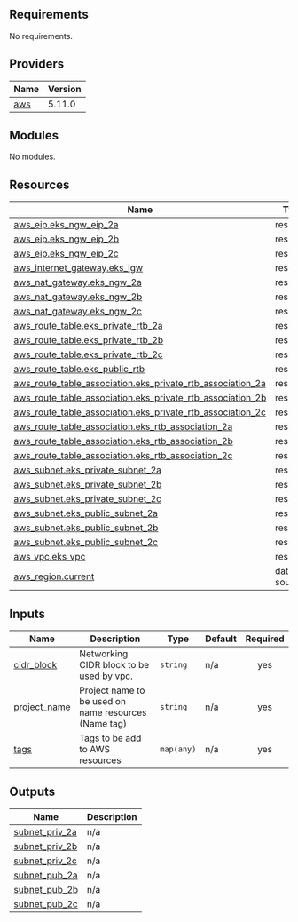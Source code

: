 <!-- BEGIN_TF_DOCS -->
## Requirements

No requirements.

## Providers

| Name | Version |
|------|---------|
| <a name="provider_aws"></a> [aws](#provider\_aws) | 5.11.0 |

## Modules

No modules.

## Resources

| Name | Type |
|------|------|
| [aws_eip.eks_ngw_eip_2a](https://registry.terraform.io/providers/hashicorp/aws/latest/docs/resources/eip) | resource |
| [aws_eip.eks_ngw_eip_2b](https://registry.terraform.io/providers/hashicorp/aws/latest/docs/resources/eip) | resource |
| [aws_eip.eks_ngw_eip_2c](https://registry.terraform.io/providers/hashicorp/aws/latest/docs/resources/eip) | resource |
| [aws_internet_gateway.eks_igw](https://registry.terraform.io/providers/hashicorp/aws/latest/docs/resources/internet_gateway) | resource |
| [aws_nat_gateway.eks_ngw_2a](https://registry.terraform.io/providers/hashicorp/aws/latest/docs/resources/nat_gateway) | resource |
| [aws_nat_gateway.eks_ngw_2b](https://registry.terraform.io/providers/hashicorp/aws/latest/docs/resources/nat_gateway) | resource |
| [aws_nat_gateway.eks_ngw_2c](https://registry.terraform.io/providers/hashicorp/aws/latest/docs/resources/nat_gateway) | resource |
| [aws_route_table.eks_private_rtb_2a](https://registry.terraform.io/providers/hashicorp/aws/latest/docs/resources/route_table) | resource |
| [aws_route_table.eks_private_rtb_2b](https://registry.terraform.io/providers/hashicorp/aws/latest/docs/resources/route_table) | resource |
| [aws_route_table.eks_private_rtb_2c](https://registry.terraform.io/providers/hashicorp/aws/latest/docs/resources/route_table) | resource |
| [aws_route_table.eks_public_rtb](https://registry.terraform.io/providers/hashicorp/aws/latest/docs/resources/route_table) | resource |
| [aws_route_table_association.eks_private_rtb_association_2a](https://registry.terraform.io/providers/hashicorp/aws/latest/docs/resources/route_table_association) | resource |
| [aws_route_table_association.eks_private_rtb_association_2b](https://registry.terraform.io/providers/hashicorp/aws/latest/docs/resources/route_table_association) | resource |
| [aws_route_table_association.eks_private_rtb_association_2c](https://registry.terraform.io/providers/hashicorp/aws/latest/docs/resources/route_table_association) | resource |
| [aws_route_table_association.eks_rtb_association_2a](https://registry.terraform.io/providers/hashicorp/aws/latest/docs/resources/route_table_association) | resource |
| [aws_route_table_association.eks_rtb_association_2b](https://registry.terraform.io/providers/hashicorp/aws/latest/docs/resources/route_table_association) | resource |
| [aws_route_table_association.eks_rtb_association_2c](https://registry.terraform.io/providers/hashicorp/aws/latest/docs/resources/route_table_association) | resource |
| [aws_subnet.eks_private_subnet_2a](https://registry.terraform.io/providers/hashicorp/aws/latest/docs/resources/subnet) | resource |
| [aws_subnet.eks_private_subnet_2b](https://registry.terraform.io/providers/hashicorp/aws/latest/docs/resources/subnet) | resource |
| [aws_subnet.eks_private_subnet_2c](https://registry.terraform.io/providers/hashicorp/aws/latest/docs/resources/subnet) | resource |
| [aws_subnet.eks_public_subnet_2a](https://registry.terraform.io/providers/hashicorp/aws/latest/docs/resources/subnet) | resource |
| [aws_subnet.eks_public_subnet_2b](https://registry.terraform.io/providers/hashicorp/aws/latest/docs/resources/subnet) | resource |
| [aws_subnet.eks_public_subnet_2c](https://registry.terraform.io/providers/hashicorp/aws/latest/docs/resources/subnet) | resource |
| [aws_vpc.eks_vpc](https://registry.terraform.io/providers/hashicorp/aws/latest/docs/resources/vpc) | resource |
| [aws_region.current](https://registry.terraform.io/providers/hashicorp/aws/latest/docs/data-sources/region) | data source |

## Inputs

| Name | Description | Type | Default | Required |
|------|-------------|------|---------|:--------:|
| <a name="input_cidr_block"></a> [cidr\_block](#input\_cidr\_block) | Networking CIDR block to be used by vpc. | `string` | n/a | yes |
| <a name="input_project_name"></a> [project\_name](#input\_project\_name) | Project name to be used on name resources (Name tag) | `string` | n/a | yes |
| <a name="input_tags"></a> [tags](#input\_tags) | Tags to be add to AWS resources | `map(any)` | n/a | yes |

## Outputs

| Name | Description |
|------|-------------|
| <a name="output_subnet_priv_2a"></a> [subnet\_priv\_2a](#output\_subnet\_priv\_2a) | n/a |
| <a name="output_subnet_priv_2b"></a> [subnet\_priv\_2b](#output\_subnet\_priv\_2b) | n/a |
| <a name="output_subnet_priv_2c"></a> [subnet\_priv\_2c](#output\_subnet\_priv\_2c) | n/a |
| <a name="output_subnet_pub_2a"></a> [subnet\_pub\_2a](#output\_subnet\_pub\_2a) | n/a |
| <a name="output_subnet_pub_2b"></a> [subnet\_pub\_2b](#output\_subnet\_pub\_2b) | n/a |
| <a name="output_subnet_pub_2c"></a> [subnet\_pub\_2c](#output\_subnet\_pub\_2c) | n/a |
<!-- END_TF_DOCS -->
